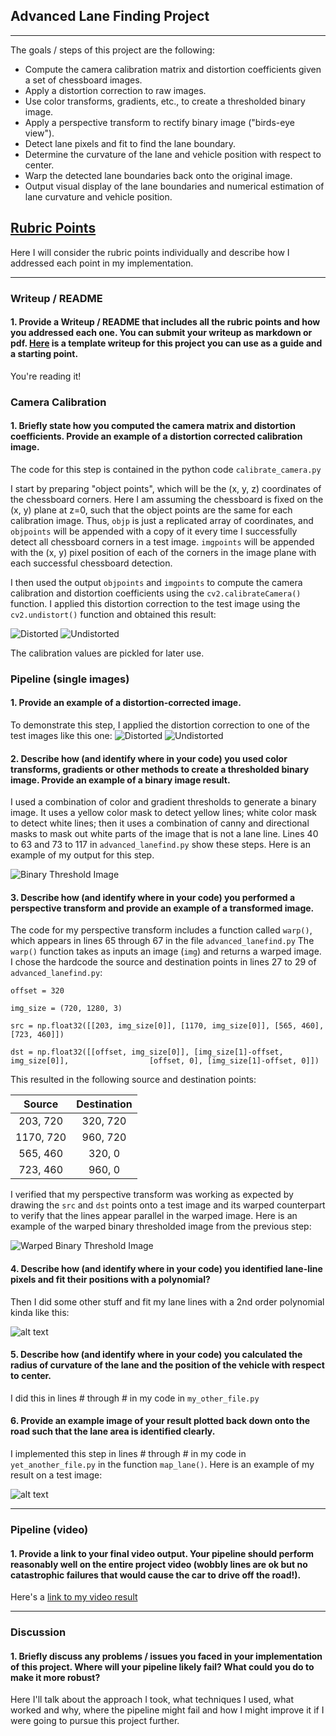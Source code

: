 ## **Advanced Lane Finding Project**

---

The goals / steps of this project are the following:

* Compute the camera calibration matrix and distortion coefficients given a set of chessboard images.
* Apply a distortion correction to raw images.
* Use color transforms, gradients, etc., to create a thresholded binary image.
* Apply a perspective transform to rectify binary image ("birds-eye view").
* Detect lane pixels and fit to find the lane boundary.
* Determine the curvature of the lane and vehicle position with respect to center.
* Warp the detected lane boundaries back onto the original image.
* Output visual display of the lane boundaries and numerical estimation of lane curvature and vehicle position.

[//]: # (Image References)

[image1]: ./output_images/0_original_image.jpg "Distorted"
[image2]: ./output_images/0_undistorted_example.jpg "Undistorted"
[image3]: ./output_images/1_original_image.jpg "Distorted"
[image4]: ./output_images/1_undistorted_example.jpg "Undistorted"
[image5]: ./output_images/2_threshold_binary.jpg "Threshold Binary Image"
[image6]: ./output_images/3_threshold_binary_warped.jpg "Perfective Transformed Image"
[image7]: ./output_images/4_lane_line_detection.jpg "Lane Line Pixel Detection and Fit"
[video1]: ./project_video.mp4 "Video"

## [Rubric Points](https://review.udacity.com/#!/rubrics/571/view)

Here I will consider the rubric points individually and describe how I addressed each point in my implementation.  

---

### Writeup / README

#### 1. Provide a Writeup / README that includes all the rubric points and how you addressed each one.  You can submit your writeup as markdown or pdf.  [Here](https://github.com/udacity/CarND-Advanced-Lane-Lines/blob/master/writeup_template.md) is a template writeup for this project you can use as a guide and a starting point.  

You're reading it!

### Camera Calibration

#### 1. Briefly state how you computed the camera matrix and distortion coefficients. Provide an example of a distortion corrected calibration image.

The code for this step is contained in the python code `calibrate_camera.py`  

I start by preparing "object points", which will be the (x, y, z) coordinates of the chessboard corners. Here I am assuming the chessboard is fixed on the (x, y) plane at z=0, such that the object points are the same for each calibration image.  Thus, `objp` is just a replicated array of coordinates, and `objpoints` will be appended with a copy of it every time I successfully detect all chessboard corners in a test image.  `imgpoints` will be appended with the (x, y) pixel position of each of the corners in the image plane with each successful chessboard detection.  

I then used the output `objpoints` and `imgpoints` to compute the camera calibration and distortion coefficients using the `cv2.calibrateCamera()` function.  I applied this distortion correction to the test image using the `cv2.undistort()` function and obtained this result: 

![Distorted][image1]
![Undistorted][image2]

The calibration values are pickled for later use.

### Pipeline (single images)

#### 1. Provide an example of a distortion-corrected image.

To demonstrate this step, I applied the distortion correction to one of the test images like this one:
![Distorted][image3]
![Undistorted][image4]

#### 2. Describe how (and identify where in your code) you used color transforms, gradients or other methods to create a thresholded binary image.  Provide an example of a binary image result.

I used a combination of color and gradient thresholds to generate a binary image.  It uses a yellow color mask to detect yellow lines; white color mask to detect white lines; then it uses a combination of canny and directional masks to mask out white parts of the image that is not a lane line.  Lines 40 to 63 and 73 to 117 in `advanced_lanefind.py` show these steps.  Here is an example of my output for this step.  

![Binary Threshold Image][image5]

#### 3. Describe how (and identify where in your code) you performed a perspective transform and provide an example of a transformed image.

The code for my perspective transform includes a function called `warp()`, which appears in lines 65 through 67 in the file `advanced_lanefind.py`  The `warp()` function takes as inputs an image (`img`) and returns a warped image.  I chose the hardcode the source and destination points in lines 27 to 29 of `advanced_lanefind.py`:

`offset = 320`

`img_size = (720, 1280, 3)`

`src = np.float32([[203, img_size[0]], [1170, img_size[0]], [565, 460], [723, 460]])`

`dst = np.float32([[offset, img_size[0]], [img_size[1]-offset, img_size[0]],                  [offset, 0], [img_size[1]-offset, 0]])`

This resulted in the following source and destination points:

| Source        | Destination   | 
|:-------------:|:-------------:| 
| 203, 720      | 320, 720      | 
| 1170, 720     | 960, 720      |
| 565, 460      | 320, 0        |
| 723, 460      | 960, 0        |

I verified that my perspective transform was working as expected by drawing the `src` and `dst` points onto a test image and its warped counterpart to verify that the lines appear parallel in the warped image.  Here is an example of the warped binary thresholded image from the previous step:

![Warped Binary Threshold Image][image6]

#### 4. Describe how (and identify where in your code) you identified lane-line pixels and fit their positions with a polynomial?

Then I did some other stuff and fit my lane lines with a 2nd order polynomial kinda like this:

![alt text][image5]

#### 5. Describe how (and identify where in your code) you calculated the radius of curvature of the lane and the position of the vehicle with respect to center.

I did this in lines # through # in my code in `my_other_file.py`

#### 6. Provide an example image of your result plotted back down onto the road such that the lane area is identified clearly.

I implemented this step in lines # through # in my code in `yet_another_file.py` in the function `map_lane()`.  Here is an example of my result on a test image:

![alt text][image6]

---

### Pipeline (video)

#### 1. Provide a link to your final video output.  Your pipeline should perform reasonably well on the entire project video (wobbly lines are ok but no catastrophic failures that would cause the car to drive off the road!).

Here's a [link to my video result](./output_images/project_video.mp4)

---

### Discussion

#### 1. Briefly discuss any problems / issues you faced in your implementation of this project.  Where will your pipeline likely fail?  What could you do to make it more robust?

Here I'll talk about the approach I took, what techniques I used, what worked and why, where the pipeline might fail and how I might improve it if I were going to pursue this project further.  